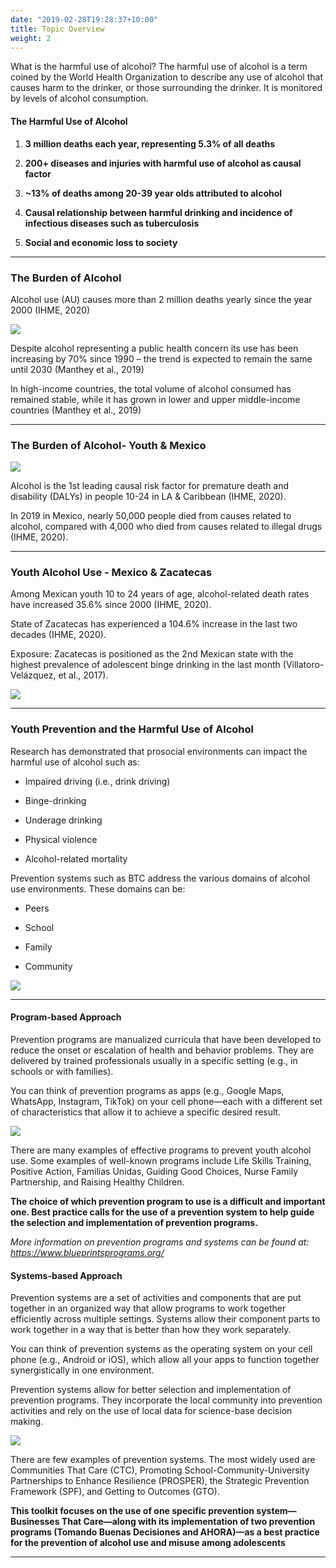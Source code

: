 ```yaml
---
date: "2019-02-28T19:28:37+10:00"
title: Topic Overview
weight: 2
---
```


What is the harmful use of alcohol? The harmful use of alcohol is a term coined by the World Health Organization to describe any use of alcohol that causes harm to the drinker, or those surrounding the drinker. It is monitored by levels of alcohol consumption.

#### The Harmful Use of Alcohol



1. **3 million deaths each year, representing 5.3% of all deaths**

1. **200+ diseases and injuries with harmful use of alcohol as causal factor**

1. **~13% of deaths among 20-39 year olds attributed to alcohol**

1. **Causal relationship between harmful drinking and incidence of infectious diseases such as tuberculosis**

1. **Social and economic loss to society**

---

### The Burden of Alcohol

Alcohol use (AU) causes more than 2 million deaths yearly since the year 2000 (IHME, 2020)

![](img/img1.png)

Despite alcohol representing a public health concern its use has been increasing by 70% since 1990 – the trend is expected to remain the same until 2030 (Manthey et al., 2019)

In high-income countries, the total volume of alcohol consumed has remained stable, while it has grown in lower and upper middle-income countries (Manthey et al., 2019)

---

### The Burden of Alcohol- Youth & Mexico

![](img/img2.png)

Alcohol is the 1st leading causal risk factor for premature death and disability (DALYs) in people 10-24 in LA & Caribbean (IHME, 2020).

In 2019 in Mexico, nearly 50,000 people died from causes related to alcohol, compared with 4,000 who died from causes related to illegal drugs (IHME, 2020).

---

### Youth Alcohol Use - Mexico & Zacatecas

Among Mexican youth 10 to 24 years of age, alcohol-related death rates have increased 35.6% since 2000 (IHME, 2020).

State of Zacatecas has experienced a 104.6% increase in the last two decades (IHME, 2020). 

Exposure: Zacatecas is positioned as the 2nd  Mexican state with the highest prevalence of adolescent binge drinking in the last month (Villatoro-Velázquez, et al., 2017). 

![](img/img3.png)

---

### Youth Prevention and the Harmful Use of Alcohol

Research has demonstrated that prosocial environments can impact the harmful use of alcohol such as:

* Impaired driving (i.e., drink driving)

* Binge-drinking

* Underage drinking

* Physical violence

* Alcohol-related mortality

Prevention systems such as BTC address the various domains of alcohol use environments. These domains can be: 

* Peers

* School 

* Family

* Community

![](img/img4.png)

---

#### Program-based Approach

Prevention programs are manualized curricula that have been developed to reduce the onset or escalation of health and behavior problems. They are delivered by trained professionals usually in a specific setting (e.g., in schools or with families). 

You can think of prevention programs as apps (e.g., Google Maps, WhatsApp, Instagram, TikTok) on your cell phone—each with a different set of characteristics that allow it to achieve a specific desired result.

![](img/img5.png)

There are many examples of effective programs to prevent youth alcohol use. Some examples of well-known programs include Life Skills Training, Positive Action, Familias Unidas, Guiding Good Choices, Nurse Family Partnership, and Raising Healthy Children.

**The choice of which prevention program to use is a difficult and important one. Best practice calls for the use of a prevention system to help guide the selection and implementation of prevention programs.**

*More information on prevention programs and systems can be found at: https://www.blueprintsprograms.org/*


#### Systems-based Approach

Prevention systems are a set of activities and components that are put together in an organized way that allow programs to work together efficiently across multiple settings. Systems allow their component parts to work together in a way that is better than how they work separately.  

You can think of prevention systems as the operating system on your cell phone (e.g., Android or iOS), which allow all your apps to function together synergistically in one environment.

Prevention systems allow for better selection and implementation of prevention programs. They incorporate the local community into prevention activities and rely on the use of local data for science-base decision making. 

![](img/img6.png)

There are few examples of prevention systems. The most widely used are Communities That Care (CTC), Promoting School-Community-University Partnerships to Enhance Resilience (PROSPER), the Strategic Prevention Framework (SPF), and Getting to Outcomes (GTO). 

**This toolkit focuses on the use of one specific prevention system—Businesses That Care—along with its implementation of two prevention programs (Tomando Buenas Decisiones and AHORA)—as a best practice for the prevention of alcohol use and misuse among adolescents**

---


